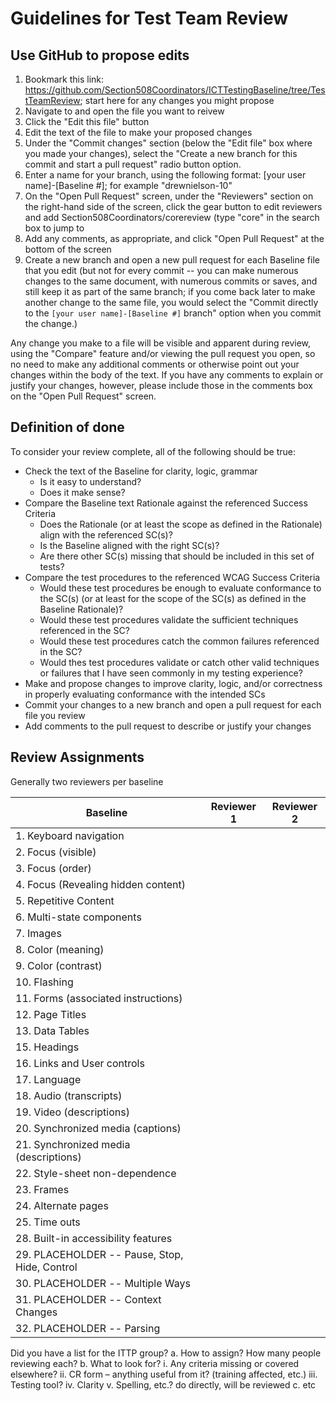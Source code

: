 # Guidelines for Test Team Review
## Use GitHub to propose edits
1. Bookmark this link: https://github.com/Section508Coordinators/ICTTestingBaseline/tree/TestTeamReview; start here for any changes you might propose
2. Navigate to and open the file you want to reivew
3. Click the "Edit this file" button
4. Edit the text of the file to make your proposed changes
5. Under the "Commit changes" section (below the "Edit file" box where you made your changes), select the "Create a new branch for this commit and start a pull request" radio button option.
6. Enter a name for your branch, using the following format: [your user name]-[Baseline #]; for example "drewnielson-10"
7. On the "Open Pull Request" screen, under the "Reviewers" section on the right-hand side of the screen, click the gear button to edit reviewers and add Section508Coordinators/corereview (type "core" in the search box to jump to 
8. Add any comments, as appropriate, and click "Open Pull Request" at the bottom of the screen
9. Create a new branch and open a new pull request for each Baseline file that you edit (but not for every commit -- you can make numerous changes to the same document, with numerous commits or saves, and still keep it as part of the same branch; if you come back later to make another change to the same file, you would select the "Commit directly to the <code>[your user name]-[Baseline #]</code> branch" option when you commit the change.) 

Any change you make to a file will be visible and apparent during review, using the "Compare" feature and/or viewing the pull request you open, so no need to make any additional comments or otherwise point out your changes within the body of the text. If you have any comments to explain or justify your changes, however, please include those in the comments box on the "Open Pull Request" screen.

## Definition of done
To consider your review complete, all of the following should be true:
* Check the text of the Baseline for clarity, logic, grammar
    * Is it easy to understand?
    * Does it make sense?
* Compare the Baseline text Rationale against the referenced Success Criteria
    * Does the Rationale (or at least the scope as defined in the Rationale) align with the referenced SC(s)?
    * Is the Baseline aligned with the right SC(s)?
    * Are there other SC(s) missing that should be included in this set of tests?
* Compare the test procedures to the referenced WCAG Success Criteria
    * Would these test procedures be enough to evaluate conformance to the SC(s) (or at least for the scope of the SC(s) as defined in the Baseline Rationale)?
    * Would these test procedures validate the sufficient techniques referenced in the SC?
    * Would these test procedures catch the common failures referenced in the SC?
    * Would thes test procedures validate or catch other valid techniques or failures that I have seen commonly in my testing experience?
* Make and propose changes to improve clarity, logic, and/or correctness in properly evaluating conformance with the intended SCs
* Commit your changes to a new branch and open a pull request for each file you review
* Add comments to the pull request to describe or justify your changes

## Review Assignments
Generally two reviewers per baseline

| Baseline | Reviewer 1 | Reviewer 2 |
|----------|------------|------------|
| 1. Keyboard navigation | | |
| 2. Focus (visible) | | |
| 3. Focus (order) | | |
| 4. Focus (Revealing hidden content) | | |
| 5. Repetitive Content | | |
| 6. Multi-state components | | |
| 7. Images | | |
| 8. Color (meaning) | | |
| 9. Color (contrast) | | |
| 10. Flashing | | |
| 11. Forms (associated instructions) | | |
| 12. Page Titles | | |
| 13. Data Tables | | |
| 15. Headings | | |
| 16. Links and User controls | | |
| 17. Language | | |
| 18. Audio (transcripts) | | |
| 19. Video (descriptions) | | |
| 20. Synchronized media (captions) | | |
| 21. Synchronized media (descriptions) | | |
| 22. Style-sheet non-dependence | | |
| 23. Frames | | |
| 24. Alternate pages | | |
| 25. Time outs | | |
| 28. Built-in accessibility features | | |
| 29. PLACEHOLDER -- Pause, Stop, Hide, Control | | |
| 30. PLACEHOLDER -- Multiple Ways | | |
| 31. PLACEHOLDER -- Context Changes | | |
| 32. PLACEHOLDER -- Parsing | | |

Did you have a list for the ITTP group?
a.	How to assign? How many people reviewing each?
b.	What to look for?
i.	Any criteria missing or covered elsewhere?
ii.	CR form – anything useful from it? (training affected, etc.)
iii.	Testing tool?
iv.	Clarity
v.	Spelling, etc.? do directly, will be reviewed
c.	etc
